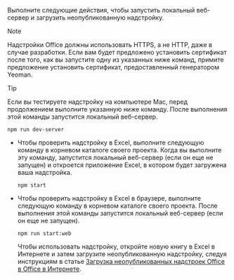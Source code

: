 
Выполните следующие действия, чтобы запустить локальный веб-сервер и загрузить неопубликованную надстройку.

> [!NOTE]
> Надстройки Office должны использовать HTTPS, а не HTTP, даже в случае разработки. Если вам будет предложено установить сертификат после того, как вы запустите одну из указанных ниже команд, примите предложение установить сертификат, предоставленный генератором Yeoman.

> [!TIP]
> Если вы тестируете надстройку на компьютере Mac, перед продолжением выполните указанную ниже команду. После выполнения этой команды запустится локальный веб-сервер.
>
> ```command&nbsp;line
> npm run dev-server
> ```

- Чтобы проверить надстройку в Excel, выполните следующую команду в корневом каталоге своего проекта. Когда вы выполните эту команду, запустится локальный веб-сервер (если он еще не запущен) и откроется приложение Excel, в котором будет загружена ваша надстройка.

    ```command&nbsp;line
    npm start
    ```

- Чтобы проверить надстройку в Excel в браузере, выполните следующую команду в корневом каталоге своего проекта. После выполнения этой команды запустится локальный веб-сервер (если он еще не запущен).

    ```command&nbsp;line
    npm run start:web
    ```

    Чтобы использовать надстройку, откройте новую книгу в Excel в Интернете и затем загрузите неопубликованную надстройку, следуя инструкциям в статье [Загрузка неопубликованных надстроек Office в Office в Интернете](../testing/sideload-office-add-ins-for-testing.md#sideload-an-office-add-in-in-office-on-the-web).

